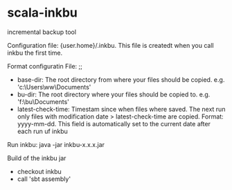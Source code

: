 # scala-inkbu
incremental backup tool

Configuration file: {user.home}/.inkbu. This file is createdt when you call inkbu the first time.

Format configuratin File: <base-dir>;<bu-dir>;<latest-check-time>
* base-dir: The root directory from where your files should be copied. e.g. 'c:\Users\ww\Documents'
* bu-dir: The root directory where your files should be copied to. e.g. 'f:\bu\Documents'
* latest-check-time: Timestam since when files where saved. The next run only files with modification date > latest-check-time are copied. Format: yyyy-mm-dd. This field is automatically set to the current date after each run uf inkbu

Run inkbu: java -jar inkbu-x.x.x.jar

Build of the inkbu jar
* checkout inkbu
* call 'sbt assembly'  

